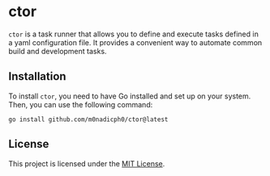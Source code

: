 # ctor

`ctor` is a task runner that allows you to define and execute 
tasks defined in a yaml configuration file. It provides a convenient way 
to automate common build and development tasks.

## Installation

To install `ctor`, you need to have Go installed and set up on your system. Then, you can use the following command:

```shell
go install github.com/m0nadicph0/ctor@latest
```


## License

This project is licensed under the [MIT License](https://github.com/m0nadicph0/ctor/blob/main/LICENSE).
